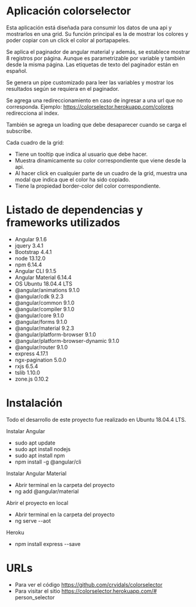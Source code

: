# Aplicación colorselector

Esta aplicación está diseñada para consumir los datos de una api y mostrarlos
en una grid. Su función principal es la de mostrar los colores y poder copiar 
con un click el color al portapapeles.

Se aplica el paginador de angular material y además, se establece mostrar 8 registros
por página. Aunque es parametrizable por variable y también desde la misma página. 
Las etiquetas de texto del paginador están en español.

Se genera un pipe customizado para leer las variables y mostrar los resultados
según se requiera en el paginador.

Se agrega una redireccionamiento en caso de ingresar a una url que no corresponda.
Ejemplo: https://colorselector.herokuapp.com/colores redirecciona al index.

También se agrega un loading que debe desaparecer cuando se carga el subscribe.

Cada cuadro de la grid: 
-   Tiene un tooltip que indica al usuario que debe hacer.
-   Muestra dinamicamente su color correspondiente que viene desde la api.
-   Al hacer click en cualquier parte de un cuadro de la grid, muestra una modal que
    indica que el color ha sido copiado.
-   Tiene la propiedad border-color del color correspondiente.

# Listado de dependencias y frameworks utilizados

-   Angular                             9.1.6
-   jquery                              3.4.1
-   Bootstrap                           4.4.1
-   node                                13.12.0
-   npm                                 6.14.4
-   Angular CLI                         9.1.5
-   Angular Material                    6.14.4
-   OS                                  Ubuntu 18.04.4 LTS
-   @angular/animations                 9.1.0
-   @angular/cdk                        9.2.3
-   @angular/common                     9.1.0
-   @angular/compiler                   9.1.0
-   @angular/core                       9.1.0
-   @angular/forms                      9.1.0
-   @angular/material                   9.2.3
-   @angular/platform-browser           9.1.0
-   @angular/platform-browser-dynamic   9.1.0
-   @angular/router                     9.1.0
-   express                             4.17.1
-   ngx-pagination                      5.0.0
-   rxjs                                6.5.4
-   tslib                               1.10.0
-   zone.js                             0.10.2

# Instalación

Todo el desarrollo de este proyecto fue realizado en Ubuntu 18.04.4 LTS.

Instalar Angular
-   sudo apt update
-   sudo apt install nodejs
-   sudo apt install npm
-   npm install -g @angular/cli

Instalar Angular Material
-   Abrir terminal en la carpeta del proyecto
-   ng add @angular/material

Abrir el proyecto en local
-   Abrir terminal en la carpeta del proyecto
-   ng serve --aot

Heroku
-   npm install express --save

# URLs

-   Para ver el código      https://github.com/crvidals/colorselector
-   Para visitar el sitio   https://colorselector.herokuapp.com/# person_selector
